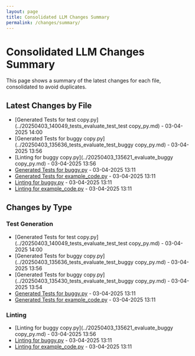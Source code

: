 ```yaml
---
layout: page
title: Consolidated LLM Changes Summary
permalink: /changes/summary/
---
```


# Consolidated LLM Changes Summary

This page shows a summary of the latest changes for each file, consolidated to avoid duplicates.

## Latest Changes by File

- [Generated Tests for test copy.py](../20250403_140049_tests_evaluate_test_test copy_py.md) - 03-04-2025 14:00
- [Generated Tests for buggy copy.py](../20250403_135636_tests_evaluate_test_buggy copy_py.md) - 03-04-2025 13:56
- [Linting for buggy copy.py](../20250403_135621_evaluate_buggy copy_py.md) - 03-04-2025 13:56
- [Generated Tests for buggy.py](../20250403_131128_tests_evaluate_test_buggy_py.md) - 03-04-2025 13:11
- [Generated Tests for example_code.py](../20250403_131117_tests_evaluate_test_example_code_py.md) - 03-04-2025 13:11
- [Linting for buggy.py](../20250403_131106_evaluate_buggy_py.md) - 03-04-2025 13:11
- [Linting for example_code.py](../20250403_131102_evaluate_example_code_py.md) - 03-04-2025 13:11

## Changes by Type

### Test Generation

- [Generated Tests for test copy.py](../20250403_140049_tests_evaluate_test_test copy_py.md) - 03-04-2025 14:00
- [Generated Tests for buggy copy.py](../20250403_135636_tests_evaluate_test_buggy copy_py.md) - 03-04-2025 13:56
- [Generated Tests for buggy copy.py](../20250403_135430_tests_evaluate_test_buggy copy_py.md) - 03-04-2025 13:54
- [Generated Tests for buggy.py](../20250403_131128_tests_evaluate_test_buggy_py.md) - 03-04-2025 13:11
- [Generated Tests for example_code.py](../20250403_131117_tests_evaluate_test_example_code_py.md) - 03-04-2025 13:11

### Linting

- [Linting for buggy copy.py](../20250403_135621_evaluate_buggy copy_py.md) - 03-04-2025 13:56
- [Linting for buggy.py](../20250403_131106_evaluate_buggy_py.md) - 03-04-2025 13:11
- [Linting for example_code.py](../20250403_131102_evaluate_example_code_py.md) - 03-04-2025 13:11


